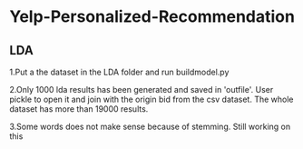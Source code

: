 # Yelp-Personalized-Recommendation

## LDA
1.Put a the dataset in the LDA folder and run buildmodel.py

2.Only 1000 lda results has been generated and saved in 'outfile'. User pickle to open it and join with the origin bid from the csv dataset. The whole dataset has more than 19000 results.

3.Some words does not make sense because of stemming. Still working on this
